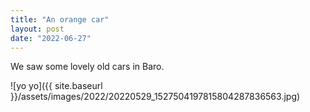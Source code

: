```yaml
---
title: "An orange car"
layout: post
date: "2022-06-27"
---
```


We saw some lovely old cars in Baro.

![yo yo]({{ site.baseurl }}/assets/images/2022/20220529_1527504197815804287836563.jpg)
